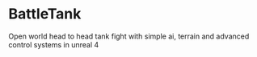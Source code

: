 # BattleTank
Open world head to head tank fight with simple ai, terrain and advanced control systems in unreal 4

